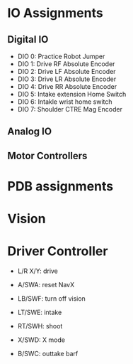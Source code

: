 # IO Assignments

## Digital IO
* DIO 0: Practice Robot Jumper
* DIO 1: Drive RF Absolute Encoder
* DIO 2: Drive LF Absolute Encoder
* DIO 3: Drive LR Absolute Encoder
* DIO 4: Drive RR Absolute Encoder
* DIO 5: Intake extension Home Switch
* DIO 6: Intakle wrist home switch
* DIO 7: Shoulder CTRE Mag Encoder

## Analog IO

## Motor Controllers

# PDB assignments

# Vision

# Driver Controller

* L/R X/Y: drive

* A/SWA: reset NavX
* LB/SWF: turn off vision
* LT/SWE: intake
* RT/SWH: shoot
* X/SWD: X mode
* B/SWC: outtake barf